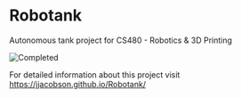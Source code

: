 # Robotank
Autonomous tank project for CS480 - Robotics & 3D Printing

![Completed](https://github.com/jjacobson/Robotank/blob/gh-pages/images/vehicle.jpg)

For detailed information about this project visit https://jjacobson.github.io/Robotank/
